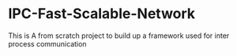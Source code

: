 # IPC-Fast-Scalable-Network
This is A from scratch project to build up a framework used for inter process communication 
